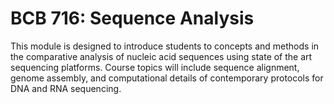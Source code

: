 # BCB 716: Sequence Analysis

This module is designed to introduce students to concepts and methods in the comparative analysis of nucleic acid sequences using state of the art sequencing platforms. Course topics will include sequence alignment, genome assembly, and computational details of contemporary protocols for DNA and RNA sequencing.